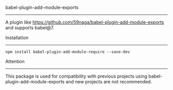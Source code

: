 babel-plugin-add-module-exports

---

A plugin like https://github.com/59naga/babel-plugin-add-module-exports and supports babel@7.

Installation

---

```
npm install babel-plugin-add-module-require --save-dev
```

Attention

---

This package is used for compatibility with previous projects using babel-plugin-add-module-exports and new projects are not recommended.